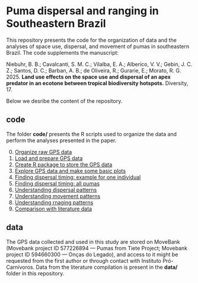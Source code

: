 # Puma dispersal and ranging in Southeastern Brazil

This repository presents the code for the organization of data and the analyses 
of space use, dispersal, and movement of pumas in southeastern Brazil.
The code supplements the manuscript:

Niebuhr, B. B.; Cavalcanti, S. M. C.; Vilalba, E. A.; Alberico, V. V.; Gebin, J. C. Z.; 
Santos, D. C.; Barban, A. B.; de Oliveira, R.; Gurarie, E.; Morato, R. G. 2025. 
**Land use effects on the space use and dispersal of an apex predator in an ecotone between tropical biodiversity hotspots.** 
Diversity, 17.

Below we desribe the content of the repository.

## code

The folder **code/** presents the R scripts used to organize the data and perform the analyses presented in the paper.

0. [Organize raw GPS data](code/00_organize_raw_data.R) 
1. [Load and prepare GPS data](code/01_dispersal_load_data.R)
2. [Create R package to store the GPS data](code/02_create_data_package.R)
3. [Explore GPS data and make some basic plots](code/03_plot_explore.R)
4. [Finding dispersal timing: example for one individual](code/04_arima_fit_1ind.R)
5. [Finding dispersal timing: all pumas](code/05_arima_fit_multiple_animals_pkg.R)
6. [Understanding dispersal patterns](code/06_arima_understand_dispersal.R)
7. [Understanding movement patterns](code/07_understand_movement.R)
8. [Understanding rnaging patterns](code/08_understand_ranging.R)
9. [Comparison with literature data](code/09_compare_literature.R)

## data

The GPS data collected and used in this study are stored on MoveBank (Movebank project ID 577226894 — Pumas from Tiete Project; 
Movebank project ID 594660300 — Onças do Legado), and access to it might be requested from the first author or through contact with 
Instituto Pró-Carnívoros. Data from the literature compilation is present in the **data/** folder in this repository. 

